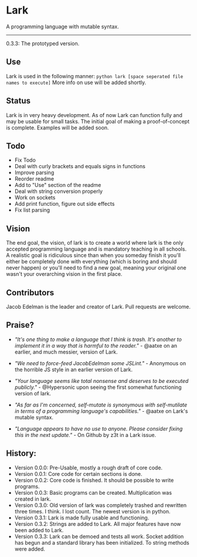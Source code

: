# Lark
A programming language with mutable syntax.
______
0.3.3: The prototyped version.

## Use
Lark is used in the following manner: `python lark [space seperated file names
to execute]` More info on use will be added shortly.

## Status
Lark is in very heavy development. As of now Lark can function fully and may be
usable for small tasks. The initial goal of making a proof-of-concept is
complete. Examples will be added soon.



## Todo
- Fix Todo
- Deal with curly brackets and equals signs in functions
- Improve parsing
- Reorder readme
- Add to "Use" section of the readme
- Deal with string conversion properly
- Work on sockets
- Add print function, figure out side effects
- Fix list parsing

## Vision
The end goal, the vision, of lark is to create a world where lark is the only
accepted programming language and is mandatory teaching in all schools. A
realistic goal is ridiculous since than when you someday finish it you'll either
be completely done with everything (which is boring and should never happen) or
you'll need to find a new goal, meaning your original one wasn't your
overarching vision in the first place.


## Contributors
Jacob Edelman is the leader and creator of Lark. Pull requests are welcome.

## Praise?
- _"It's one thing to make a language that I think is trash. It's another to
implement it in a way that is harmful to the reader."_ - @aatxe on an earlier,
and much messier, version of Lark.

- _"We need to force-feed JacobEdelman some JSLint."_ - Anonymous on the
horrible JS style in an earlier version of Lark.

- _"Your language seems like total nonsense and deserves to be executed
publicly."_  - @Hypersonic upon seeing the first somewhat functioning version of
lark.

-  _"As far as I'm concerned, self-mutate is synonymous with self-mutilate in
terms of a programming language's capabilities."_ - @aatxe on Lark's mutable
syntax.

- _"Language appears to have no use to anyone. Please consider fixing this in
the next update."_ - On Github by z3t in a Lark issue.


## History:
- Version 0.0.0: Pre-Usable, mostly a rough draft of core code.
- Version 0.0.1: Core code for certain sections is done.
- Version 0.0.2: Core code is finished. It should be possible to write programs.
- Version 0.0.3: Basic programs can be created. Multiplication was created in
lark.
- Version 0.3.0: Old version of lark was completely trashed and rewritten three
times. I think. I lost count. The newest version is in python.
- Version 0.3.1: Lark is made fully usable and functioning.
- Version 0.3.2: Strings are added to Lark. All major features have now been
added to Lark.
- Version 0.3.3: Lark can be demoed and tests all work. Socket addition has
begun and a standard library has been initialized. To string methods were added.
